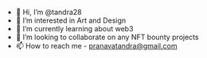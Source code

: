- 👋 Hi, I’m @tandra28
- 👀 I’m interested in Art and Design
- 🌱 I’m currently learning about web3
- 💞️ I’m looking to collaborate on any NFT bounty projects
- 📫 How to reach me - pranavatandra@gmail.com

<!---
tandra28/tandra28 is a ✨ special ✨ repository because its `README.md` (this file) appears on your GitHub profile.
You can click the Preview link to take a look at your changes.
--->

